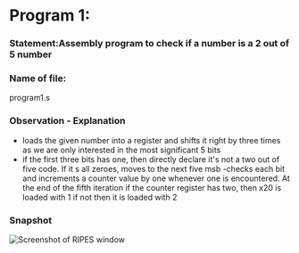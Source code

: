# Program 1: 
### Statement:Assembly program to check if a number is a 2 out of 5 number

### Name of file:
program1.s

### Observation - Explanation
- loads the given number into a register and shifts it right by three times as we are only interested in the most significant 5 bits
- if the first three bits has one, then directly declare it's not a two out of five code. If it s all zeroes, moves to the next five msb
-checks each bit and increments a counter value by one whenever one is encountered. At the end of the fifth iteration if the counter 
  register has two, then x20 is loaded with 1 if not then it is loaded with 2



### Snapshot
![Screenshot of RIPES window]()


